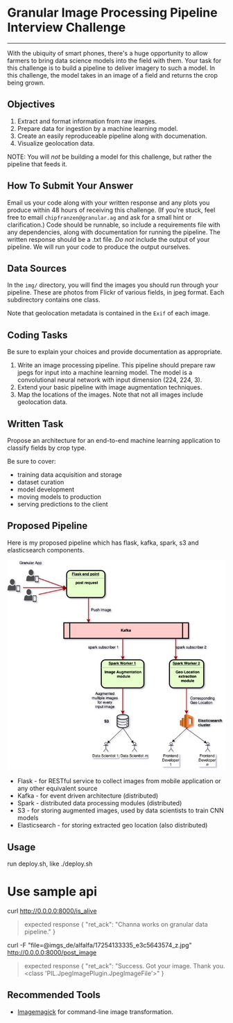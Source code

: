 # Granular Image Processing Pipeline Interview Challenge
---
With the ubiquity of smart phones, there's a huge opportunity to allow farmers to bring data science models into the field with them. Your task for this challenge is to build a pipeline to deliver imagery to such a model. In this challenge, the model takes in an image of a field and returns the crop being grown.

## Objectives
1. Extract and format information from raw images.
2. Prepare data for ingestion by a machine learning model.
3. Create an easily reproduceable pipeline along with documenation.
4. Visualize geolocation data.

NOTE: You will *not* be building a model for this challenge, but rather the pipeline that feeds it.

## How To Submit Your Answer
Email us your code along with your written response and any plots you produce within 48 hours of receiving this challenge. (If you're stuck, feel free to email `chipfranzen@granular.ag` and ask for a small hint or clarification.) Code should be runnable, so include a requirements file with any dependencies, along with documentation for running the pipeline. The written response should be a .txt file. *Do not* include the output of your pipeline. We will run your code to produce the output ourselves.

## Data Sources
In the `img/` directory, you will find the images you should run through your pipeline. These are photos from Flickr of various fields, in jpeg format. Each subdirectory contains one class.

Note that geolocation metadata is contained in the `Exif` of each image.

## Coding Tasks
Be sure to explain your choices and provide documentation as appropriate.

1. Write an image processing pipeline. This pipeline should prepare raw jpegs for input into a machine learning model. The model is a convolutional neural network with input dimension (224, 224, 3).
2. Extend your basic pipeline with image augmentation techniques.
3. Map the locations of the images. Note that not all images include geolocation data.

## Written Task
Propose an architecture for an end-to-end machine learning application to classify fields by crop type.

Be sure to cover:
  * training data acquisition and storage
  * dataset curation
  * model development
  * moving models to production
  * serving predictions to the client

## Proposed Pipeline
Here is my proposed pipeline which has flask, kafka, spark, s3 and elasticsearch components. 

![](pipeline_architecture/initial_architecture.jpg)

  * Flask - for RESTful service to collect images from mobile application or any other equivalent source
  * Kafka - for event driven architecture (distributed)
  * Spark - distributed data processing modules (distributed)
  * S3 - for storing augmented images, used by data scientists to train CNN models
  * Elasticsearch - for storing extracted geo location (also distributed)

## Usage
run deploy.sh, like
./deploy.sh

# Use sample api  
curl http://0.0.0.0:8000/is_alive

> expected response
> {
>   "ret_ack": "Channa works on granular data pipeline."
> }

curl -F "file=@imgs_de/alfalfa/17254133335_e3c5643574_z.jpg" http://0.0.0.0:8000/post_image

> expected response
> {
>   "ret_ack": "Success. Got your image. Thank you. <class 'PIL.JpegImagePlugin.JpegImageFile'>"
> }

## Recommended Tools
* [Imagemagick](https://www.imagemagick.org/script/index.php) for command-line image transformation.